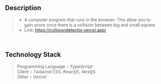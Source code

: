 ## Description

> - A computer program that runs in the browser. This allow you to gain score once there is a collision between big and small square.
> - Link: https://collisiondetector.vercel.app/

<br />

## Technology Stack

> Programming Language ‣ 𝘛𝘺𝘱𝘦𝘚𝘤𝘳𝘪𝘱𝘵 <br />
> Client ‣ 𝘛𝘢𝘪𝘭𝘸𝘪𝘯𝘥 𝘊𝘚𝘚, 𝘙𝘦𝘢𝘤𝘵𝘑𝘚, 𝘕𝘦𝘹𝘵𝘑𝘚 <br />
> Other ‣ 𝘝𝘦𝘳𝘤𝘦𝘭
